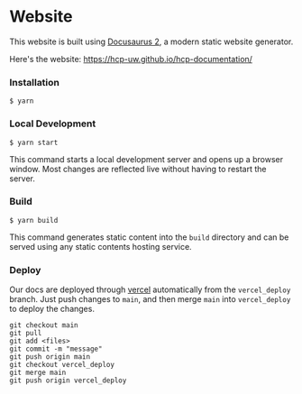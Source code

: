 # Website

This website is built using [Docusaurus 2](https://docusaurus.io/), a modern static website generator.

Here's the website: https://hcp-uw.github.io/hcp-documentation/

### Installation

```
$ yarn
```

### Local Development

```
$ yarn start
```

This command starts a local development server and opens up a browser window. Most changes are reflected live without having to restart the server.

### Build

```
$ yarn build
```

This command generates static content into the `build` directory and can be served using any static contents hosting service.


### Deploy

Our docs are deployed through [vercel](https://vercel.com/husky-coding-projects-projects/docs/deployments) automatically from the `vercel_deploy` branch. Just push changes to `main`, and then merge `main` into `vercel_deploy` to deploy the changes.

```
git checkout main
git pull
git add <files>
git commit -m "message"
git push origin main
git checkout vercel_deploy
git merge main
git push origin vercel_deploy
```
